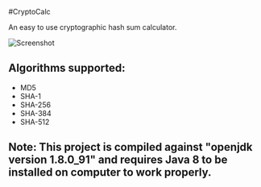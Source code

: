 #CryptoCalc

An easy to use cryptographic hash sum calculator.

![Screenshot](https://raw.githubusercontent.com/kvsjxd/CryptoCalc/gh-pages/images/Screenshot.png)

## Algorithms supported:

* MD5
* SHA-1
* SHA-256
* SHA-384
* SHA-512

## Note: This project is compiled against "openjdk version 1.8.0_91" and requires Java 8 to be installed on computer to work properly.
